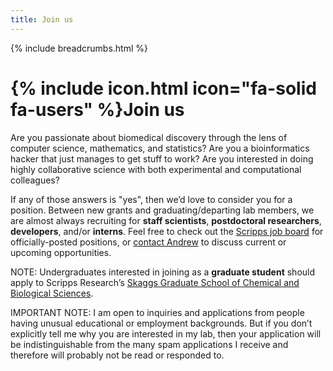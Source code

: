 ```yaml
---
title: Join us
---
```

{% include breadcrumbs.html %}

# {% include icon.html icon="fa-solid fa-users" %}Join us

Are you passionate about biomedical discovery through the lens of computer science, mathematics, and statistics? Are you a bioinformatics hacker that just manages to get stuff to work? Are you interested in doing highly collaborative science with both experimental and computational colleagues?

If any of those answers is "yes", then we’d love to consider you for a position.  Between new grants and graduating/departing lab members, we are almost always recruiting for **staff scientists**, **postdoctoral researchers**, **developers**, and/or **interns**. Feel free to check out the [Scripps job board](https://www.scripps.edu/careers/) for officially-posted positions, or [contact Andrew](/contact) to discuss current or upcoming opportunities. 

NOTE: Undergraduates interested in joining as a **graduate student** should apply to Scripps Research’s [Skaggs Graduate School of Chemical and Biological Sciences](https://education.scripps.edu/graduate/doctoral-program/).

IMPORTANT NOTE: I am open to inquiries and applications from people having unusual educational or employment backgrounds. But if you don’t explicitly tell me why you are interested in my lab, then your application will be indistinguishable from the many spam applications I receive and therefore will probably not be read or responded to.


